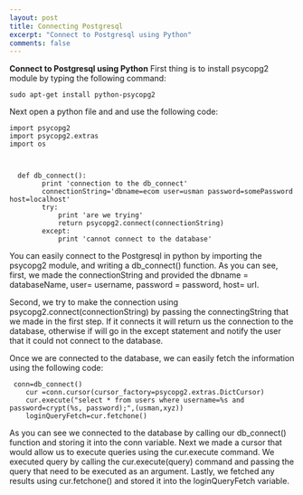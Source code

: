 ```yaml
---
layout: post
title: Connecting Postgresql
excerpt: "Connect to Postgresql using Python"
comments: false
---
```

**Connect to Postgresql using Python**
First thing is to install psycopg2 module by typing the following command: 

    sudo apt-get install python-psycopg2

Next open a python file and and use the following code:

    import psycopg2
    import psycopg2.extras
    import os
    
  

      def db_connect():
            print 'connection to the db_connect'
            connectionString='dbname=ecom user=usman password=somePassword host=localhost'
            try:
                print 'are we trying'
                return psycopg2.connect(connectionString)
            except:
                print 'cannot connect to the database'



You can easily connect to the Postgresql in python by importing the psycopg2 module, and writing a db_connect() function. As you can see, first, we made the connectionString and provided the dbname = databaseName, user= username, password = password, host= url. 

Second, we try to make the connection using psycopg2.connect(connectionString) by passing the connectingString that we made in the first step. If it connects it will return us the connection to the database, otherwise if will go in the except statement and notify the user that it could not connect to the database. 

Once we are connected to the database, we can easily fetch the information using the following code: 

     conn=db_connect()
        cur =conn.cursor(cursor_factory=psycopg2.extras.DictCursor)
        cur.execute("select * from users where username=%s and password=crypt(%s, password);",(usman,xyz))
        loginQueryFetch=cur.fetchone()

As you can see we connected to the database by calling our db_connect() function and storing it into the conn variable. Next we made a cursor that would allow us to execute queries using the cur.execute command. We executed query by calling the cur.execute(query) command and passing the query that need to be executed as an argument. Lastly, we fetched any results using cur.fetchone() and stored it into the loginQueryFetch variable.